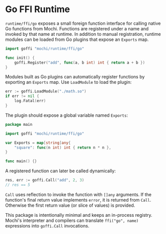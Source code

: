 # Go FFI Runtime

`runtime/ffi/go` exposes a small foreign function interface for calling native Go
functions from Mochi. Functions are registered under a name and invoked by that
name at runtime. In addition to manual registration, runtime modules can be
loaded from Go plugins that expose an `Exports` map.

```go
import goffi "mochi/runtime/ffi/go"

func init() {
    goffi.Register("add", func(a, b int) int { return a + b })
}
```

Modules built as Go plugins can automatically register functions by exporting an
`Exports` map. Use `LoadModule` to load the plugin:

```go
err := goffi.LoadModule("./math.so")
if err != nil {
    log.Fatal(err)
}
```

The plugin should expose a global variable named `Exports`:

```go
package main

import goffi "mochi/runtime/ffi/go"

var Exports = map[string]any{
    "square": func(n int) int { return n * n },
}

func main() {}
```

A registered function can later be called dynamically:

```go
res, err := goffi.Call("add", 2, 3)
// res == 5
```

`Call` uses reflection to invoke the function with `[]any` arguments. If the
function's final return value implements `error`, it is returned from `Call`.
Otherwise the first return value (or slice of values) is provided.

This package is intentionally minimal and keeps an in-process registry. Mochi's
interpreter and compilers can translate `ffi("go", name)` expressions into
`goffi.Call` invocations.
